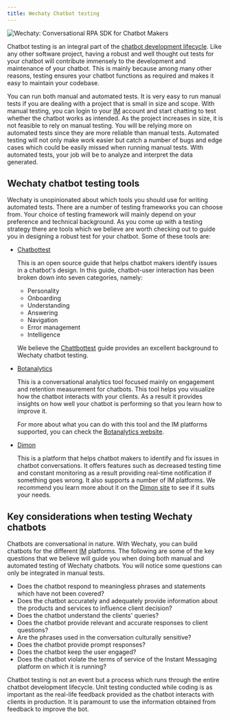 ```yaml
---
title: Wechaty Chatbot testing
---
```


![Wechaty: Conversational RPA SDK for Chatbot Makers](/img/wechaty-logo.svg)

Chatbot testing is an integral part of the [chatbot development lifecycle](#placeholder-link). Like any other software project, having a robust and well thought out tests for your chatbot will contribute immensely to the development and maintenance of your chatbot. This is mainly because among many other reasons, testing ensures your chatbot functions as required and makes it easy to maintain your codebase.

You can run both manual and automated tests. It is very easy to run manual tests if you are dealing with a project that is small in size and scope. With manual testing, you can login to your [IM](#placeholder-link) account and start chatting to test whether the chatbot works as intended. As the project increases in size, it is not feasible to rely on manual testing. You will be relying more on automated tests since they are more reliable than manual tests. Automated testing will not only make work easier but catch a number of bugs and edge cases which could be easily missed when running manual tests. With automated tests, your job will be to analyze and interpret the data generated.

## Wechaty chatbot testing tools

Wechaty is unopinionated about which tools you should use for writing automated tests. There are a number of testing frameworks you can choose from. Your choice of testing framework will mainly depend on your preference and technical background. As you come up with a testing strategy there are tools which we believe are worth checking out to guide you in designing a robust test for your chatbot. Some of these tools are:

- [Chatbottest](https://chatbottest.com/)

  This is an open source guide that helps chatbot makers identify issues in a chatbot's design. In this guide, chatbot-user interaction has been broken down into seven categories, namely:

  - Personality
  - Onboarding
  - Understanding
  - Answering
  - Navigation
  - Error management
  - Intelligence

  We believe the [Chattbottest](https://chatbottest.com/) guide provides an excellent background to Wechaty chatbot testing.

- [Botanalytics](https://botanalytics.co/)

  This is a conversational analytics tool focused mainly on engagement and retention measurement for chatbots. This tool helps you visualize how the chatbot interacts with your clients. As a result it provides insights on how well your chatbot is performing so that you learn how to improve it.

  For more about what you can do with this tool and the IM platforms supported, you can check the [Botanalytics website](https://botanalytics.co/).

- [Dimon](http://dimon.co/)

  This is a platform that helps chatbot makers to identify and fix issues in chatbot conversations. It offers features such as decreased testing time and constant monitoring as a result providing real-time notification if something goes wrong. It also supports a number of IM platforms. We recommend you learn more about it on the [Dimon site](http://dimon.co/) to see if it suits your needs.

## Key considerations when testing Wechaty chatbots

Chatbots are conversational in nature. With Wechaty, you can build chatbots for the different [IM](#placeholder-link) platforms. The following are some of the key questions that we believe will guide you when doing both manual and automated testing of Wechaty chatbots. You will notice some questions can only be integrated in manual tests.

- Does the chatbot respond to meaningless phrases and statements which have not been covered?
- Does the chatbot accurately and adequately provide information about the products and services to influence client decision?
- Does the chatbot understand the clients' queries?
- Does the chatbot provide relevant and accurate responses to client questions?
- Are the phrases used in the conversation culturally sensitive?
- Does the chatbot provide prompt responses?
- Does the chatbot keep the user engaged?
- Does the chatbot violate the terms of service of the Instant Messaging platform on which it is running?

Chatbot testing is not an event but a process which runs through the entire chatbot development lifecycle. Unit testing conducted while coding is as important as the real-life feedback provided as the chatbot interacts with clients in production. It is paramount to use the information obtained from feedback to improve the bot.
